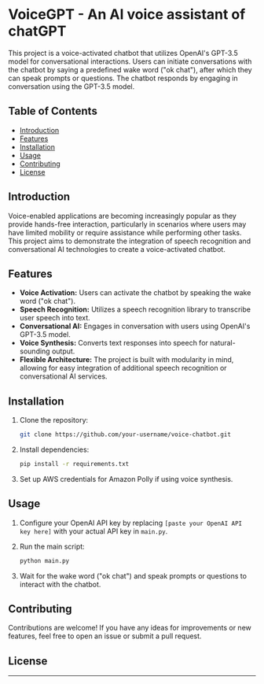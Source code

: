 # VoiceGPT - An AI voice assistant of chatGPT

This project is a voice-activated chatbot that utilizes OpenAI's GPT-3.5 model for conversational interactions. Users can initiate conversations with the chatbot by saying a predefined wake word ("ok chat"), after which they can speak prompts or questions. The chatbot responds by engaging in conversation using the GPT-3.5 model.

## Table of Contents

- [Introduction](#introduction)
- [Features](#features)
- [Installation](#installation)
- [Usage](#usage)
- [Contributing](#contributing)
- [License](#license)

## Introduction

Voice-enabled applications are becoming increasingly popular as they provide hands-free interaction, particularly in scenarios where users may have limited mobility or require assistance while performing other tasks. This project aims to demonstrate the integration of speech recognition and conversational AI technologies to create a voice-activated chatbot.

## Features

- **Voice Activation:** Users can activate the chatbot by speaking the wake word ("ok chat").
- **Speech Recognition:** Utilizes a speech recognition library to transcribe user speech into text.
- **Conversational AI:** Engages in conversation with users using OpenAI's GPT-3.5 model.
- **Voice Synthesis:** Converts text responses into speech for natural-sounding output.
- **Flexible Architecture:** The project is built with modularity in mind, allowing for easy integration of additional speech recognition or conversational AI services.

## Installation

1. Clone the repository:

    ```bash
    git clone https://github.com/your-username/voice-chatbot.git
    ```

2. Install dependencies:

    ```bash
    pip install -r requirements.txt
    ```

3. Set up AWS credentials for Amazon Polly if using voice synthesis.

## Usage

1. Configure your OpenAI API key by replacing `[paste your OpenAI API key here]` with your actual API key in `main.py`.

2. Run the main script:

    ```bash
    python main.py
    ```

3. Wait for the wake word ("ok chat") and speak prompts or questions to interact with the chatbot.

## Contributing

Contributions are welcome! If you have any ideas for improvements or new features, feel free to open an issue or submit a pull request.

## License
---
